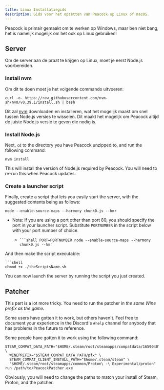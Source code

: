 ```yaml
---
title: Linux Installatiegids
description: Gids voor het opzetten van Peacock op Linux of macOS.
---
```


Peacock is primair gemaakt om te werken op Windows, maar ben niet bang, het is namelijk mogelijk om het ook op Linux gebruiken!

## Server

Om de server aan de praat te krijgen op Linux, moet je eerst Node.js voorbereiden.

### Install nvm

Om dit te doen moet je het volgende commando uitvoeren:

```shell
curl -o- https://raw.githubusercontent.com/nvm-sh/nvm/v0.39.1/install.sh | bash
```

Dit zal [nvm](https://nvm.sh) downloaden en installeren, wat het mogelijk maakt om snel tussen Node.js versies te wisselen. Dit maakt het mogelijk om Peacock altijd de juiste Node.js versie te geven die nodig is.

### Install Node.js

Next, `cd` to the directory you have Peacock unzipped to, and run the following command:

```shell
nvm install
```

This will install the version of Node.js required by Peacock. You will need to re-run this when Peacock updates.

### Create a launcher script

Finally, create a script that lets you easily start the server, with the suggested contents being as follows:

```shell
node --enable-source-maps --harmony chunk0.js --hmr
```

-   Note: If you are using a port other than port 80, you should specify the port in your launcher script. Substitute `PORTNUMBER` in the script below with your port number of choice.

    -   ` ```shell PORT=PORTNUMBER node --enable-source-maps --harmony chunk0.js --hmr `

And then make the script executable:

```shell
```shell
chmod +x ./theScriptsName.sh
```

You can now launch the server by running the script you just created.

## Patcher

This part is a lot more tricky. You need to run the patcher in *the same Wine prefix as the game*.

Some users have gotten it to work, but others haven't. Feel free to document your experience in the Discord's `#help` channel for anybody that has problems in the future to reference.

Some people have gotten it to work using the following command:

```shell
STEAM_COMPAT_DATA_PATH="$HOME/.steam/root/steamapps/compatdata/1659040" \
  WINEPREFIX="$STEAM_COMPAT_DATA_PATH/pfx" \
  STEAM_COMPAT_CLIENT_INSTALL_PATH="$home/.steam/steam" \
  "$HOME/.steam/root/steamapps/common/Proton\ -\ Experimental/proton" run /path/to/PeacockPatcher.exe
```

Obviously, you will need to change the paths to match your install of Steam, Proton, and the patcher.
